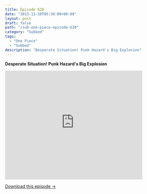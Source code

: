 ```yaml
---
title: Episode 620
date: "2013-11-10T05:30:00+00:00"
layout: post
draft: false
path: "/sub-one-piece-episode-620"
category: "Subbed"
tags:
  - "One Piece"
  - "Subbed"
description: "Desperate Situation! Punk Hazard's Big Explosion"
---
```


**Desperate Situation! Punk Hazard's Big Explosion**

<iframe width="640" height="360" src="https://www.rapidvideo.com/e/G6FRPFW987" frameborder="0" marginwidth=0 marginheight=0 scrolling=no allowfullscreen style="max-width:90%;"></iframe>

<a href="http://ouo.io/qs/eCodkFEQ?s=https://www.rapidvideo.com/d/G6FRPFW987" class="styled_a">Download this episode →</a>


